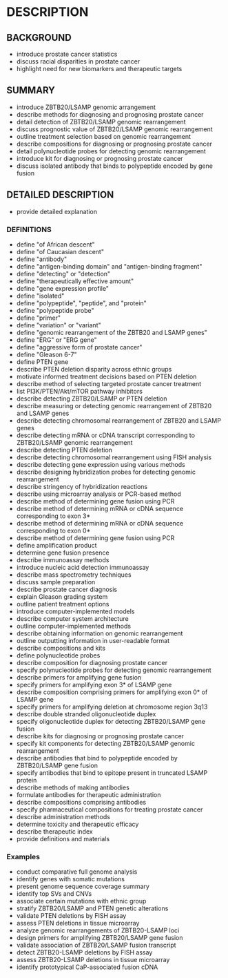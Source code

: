 # DESCRIPTION

## BACKGROUND

- introduce prostate cancer statistics
- discuss racial disparities in prostate cancer
- highlight need for new biomarkers and therapeutic targets

## SUMMARY

- introduce ZBTB20/LSAMP genomic arrangement
- describe methods for diagnosing and prognosing prostate cancer
- detail detection of ZBTB20/LSAMP genomic rearrangement
- discuss prognostic value of ZBTB20/LSAMP genomic rearrangement
- outline treatment selection based on genomic rearrangement
- describe compositions for diagnosing or prognosing prostate cancer
- detail polynucleotide probes for detecting genomic rearrangement
- introduce kit for diagnosing or prognosing prostate cancer
- discuss isolated antibody that binds to polypeptide encoded by gene fusion

## DETAILED DESCRIPTION

- provide detailed explanation

### DEFINITIONS

- define "of African descent"
- define "of Caucasian descent"
- define "antibody"
- define "antigen-binding domain" and "antigen-binding fragment"
- define "detecting" or "detection"
- define "therapeutically effective amount"
- define "gene expression profile"
- define "isolated"
- define "polypeptide", "peptide", and "protein"
- define "polypeptide probe"
- define "primer"
- define "variation" or "variant"
- define "genomic rearrangement of the ZBTB20 and LSAMP genes"
- define "ERG" or "ERG gene"
- define "aggressive form of prostate cancer"
- define "Gleason 6-7"
- define PTEN gene
- describe PTEN deletion disparity across ethnic groups
- motivate informed treatment decisions based on PTEN deletion
- describe method of selecting targeted prostate cancer treatment
- list PI3K/PTEN/Akt/mTOR pathway inhibitors
- describe detecting ZBTB20/LSAMP or PTEN deletion
- describe measuring or detecting genomic rearrangement of ZBTB20 and LSAMP genes
- describe detecting chromosomal rearrangement of ZBTB20 and LSAMP genes
- describe detecting mRNA or cDNA transcript corresponding to ZBTB20/LSAMP genomic rearrangement
- describe detecting PTEN deletion
- describe detecting chromosomal rearrangement using FISH analysis
- describe detecting gene expression using various methods
- describe designing hybridization probes for detecting genomic rearrangement
- describe stringency of hybridization reactions
- describe using microarray analysis or PCR-based method
- describe method of determining gene fusion using PCR
- describe method of determining mRNA or cDNA sequence corresponding to exon 3*
- describe method of determining mRNA or cDNA sequence corresponding to exon 0*
- describe method of determining gene fusion using PCR
- define amplification product
- determine gene fusion presence
- describe immunoassay methods
- introduce nucleic acid detection immunoassay
- describe mass spectrometry techniques
- discuss sample preparation
- describe prostate cancer diagnosis
- explain Gleason grading system
- outline patient treatment options
- introduce computer-implemented models
- describe computer system architecture
- outline computer-implemented methods
- describe obtaining information on genomic rearrangement
- outline outputting information in user-readable format
- describe compositions and kits
- define polynucleotide probes
- describe composition for diagnosing prostate cancer
- specify polynucleotide probes for detecting genomic rearrangement
- describe primers for amplifying gene fusion
- specify primers for amplifying exon 3* of LSAMP gene
- describe composition comprising primers for amplifying exon 0* of LSAMP gene
- specify primers for amplifying deletion at chromosome region 3q13
- describe double stranded oligonucleotide duplex
- specify oligonucleotide duplex for detecting ZBTB20/LSAMP gene fusion
- describe kits for diagnosing or prognosing prostate cancer
- specify kit components for detecting ZBTB20/LSAMP genomic rearrangement
- describe antibodies that bind to polypeptide encoded by ZBTB20/LSAMP gene fusion
- specify antibodies that bind to epitope present in truncated LSAMP protein
- describe methods of making antibodies
- formulate antibodies for therapeutic administration
- describe compositions comprising antibodies
- specify pharmaceutical compositions for treating prostate cancer
- describe administration methods
- determine toxicity and therapeutic efficacy
- describe therapeutic index
- provide definitions and materials

### Examples

- conduct comparative full genome analysis
- identify genes with somatic mutations
- present genome sequence coverage summary
- identify top SVs and CNVs
- associate certain mutations with ethnic group
- stratify ZBTB20/LSAMP and PTEN genetic alterations
- validate PTEN deletions by FISH assay
- assess PTEN deletions in tissue microarray
- analyze genomic rearrangements of ZBTB20-LSAMP loci
- design primers for amplifying ZBTB20/LSAMP gene fusion
- validate association of ZBTB20/LSAMP fusion transcript
- detect ZBTB20-LSAMP deletions by FISH assay
- assess ZBTB20-LSAMP deletions in tissue microarray
- identify prototypical CaP-associated fusion cDNA


